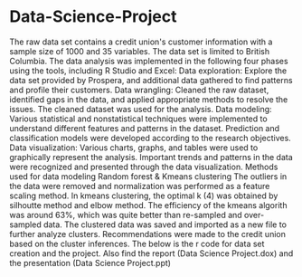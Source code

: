 # Data-Science-Project
The raw data set contains a credit union's customer information with a sample size of 1000 and 35 variables. The data set is limited to British Columbia.
The data analysis was implemented in the following four phases using the tools, including R Studio and Excel:
   Data exploration: Explore the data set provided by Prospera, and additional data gathered to find patterns and profile their customers.
   Data wrangling: Cleaned the raw dataset, identified gaps in the data, and applied appropriate methods to resolve the issues. The cleaned dataset was used for the analysis.
   Data modeling: Various statistical and nonstatistical techniques were implemented to understand different features and patterns in the dataset. Prediction and classification      models were developed according to the research objectives.
   Data visualization:
   Various charts, graphs, and tables were used to graphically represent the analysis. Important trends and patterns in the data were recognized and presented through the data        visualization.
Methods used for data modeling
Random forest &
Kmeans clustering
The outliers in the data were removed and normalization was performed as a feature scaling method. 
In kmeans clustering, the optimal k (4) was obtained by silhoutte method and elbow method. 
The efficiency of the kmeans algorith was around 63%, which was quite better than re-sampled and over-sampled data. 
The clustered data was saved and imported as a new file to further analyze clusters. 
Recommendations were made to the credit union based on the cluster inferences. 
The below is the r code for data set creation and the project. 
Also find the report (Data Science Project.dox) and the presentation (Data Science Project.ppt)


 
